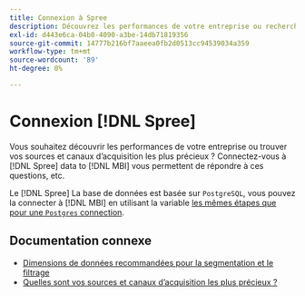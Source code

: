 ```yaml
---
title: Connexion à Spree
description: Découvrez les performances de votre entreprise ou recherchez vos sources et canaux d’acquisition les plus précieux.
exl-id: d443e6ca-04b0-4090-a3be-14db71819356
source-git-commit: 14777b216bf7aaeea0fb2d0513cc94539034a359
workflow-type: tm+mt
source-wordcount: '89'
ht-degree: 0%

---
```


# Connexion [!DNL Spree]

Vous souhaitez découvrir les performances de votre entreprise ou trouver vos sources et canaux d’acquisition les plus précieux ? Connectez-vous à [!DNL Spree] data to [!DNL MBI] vous permettent de répondre à ces questions, etc.

Le [!DNL Spree] La base de données est basée sur `PostgreSQL`, vous pouvez la connecter à [!DNL MBI] en utilisant la variable [les mêmes étapes que pour une `Postgres` connection](../integrations/postgresql.md).

## Documentation connexe

* [Dimensions de données recommandées pour la segmentation et le filtrage](../../../best-practices/segment-filter.md)
* [Quelles sont vos sources et canaux d’acquisition les plus précieux ?](../../analysis/most-value-source-channel.md)
